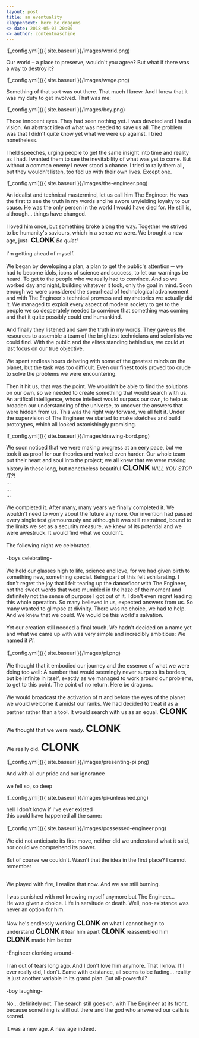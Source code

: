 ```yaml
---
layout: post
title: an eventuality
klappentext: here be dragons
<> date: 2018-05-03 20:00
<> author: contentmaschine
---
```


<!-- ToDo

-->


![_config.yml]({{ site.baseurl }}/images/world.png)

Our world – a place to preserve, wouldn't you agree? But what if there was a way to destroy it?

![_config.yml]({{ site.baseurl }}/images/wege.png)

Something of that sort was out there. That much I knew. And I knew that it was my duty to get involved. That was me:

![_config.yml]({{ site.baseurl }}/images/boy.png)

Those innocent eyes. They had seen nothing yet. I was devoted and I had a vision. An abstract idea of what was needed to save us all. The problem was that I didn't quite know yet what we were up against. I tried nonetheless. 
<br>
<br>
I held speeches, urging people to get the same insight into time and reality as I had. I wanted them to see the inevitability of what was yet to come. But without a common enemy I never stood a chance. I tried to rally them all, but they wouldn't listen, too fed up with their own lives. Except one.

![_config.yml]({{ site.baseurl }}/images/the-engineer.png)

An idealist and technical mastermind, let us call him The Engineer. He was the first to see the truth in my words and he swore unyielding loyalty to our cause. He was the only person in the world I would have died for. He still is, although... things have changed. 
<br>
<br>
I loved him once, but something broke along the way. Together we strived to be humanity's saviours, which in a sense we were. We brought a new age, just- <b style="font-size:1.3em">CLONK</b> <i>Be quiet!</i> 
<br>
<br>
I'm getting ahead of myself.
<br>
<br>
We began by developing a plan, a plan to get the public's attention ─ we had to become idols, icons of science and success, to let our warnings be heard. To get to the people who we really had to convince. And so we worked day and night, building whatever it took, only the goal in mind. Soon enough we were considered the spearhead of technological advancement and with The Engineer's technical prowess and my rhetorics we actually did it. We managed to exploit every aspect of modern society to get to the people we so desperately needed to convince that something was coming and that it quite possibly could end humankind.
<br>
<br>
And finally they listened and saw the truth in my words. They gave us the resources to assemble a team of the brightest technicians and scientists we could find. With the public and the elites standing behind us, we could at last focus on our true objective.
<br>
<br>
We spent endless hours debating with some of the greatest minds on the planet, but the task was too difficult. Even our finest tools proved too crude to solve the problems we were encountering.
<br>
<br>
Then it hit us, that was the point. We wouldn't be able to find the solutions on our own, so we needed to create something that would search with us. An artifical intelligence, whose intellect would surpass our own, to help us broaden our understanding of the universe, to uncover the answers that were hidden from us. This was the right way forward, we all felt it. Under the supervision of The Engineer we started to make sketches and build prototypes, which all looked astonishingly promising. 

![_config.yml]({{ site.baseurl }}/images/drawing-bord.png)

We soon noticed that we were making progress at an eery pace, but we took it as proof for our theories and worked even harder. Our whole team put their heart and soul into the project; we all knew that we were making history in these long, but nonetheless beautiful <b style="font-size:1.5em">CLONK</b> <i>WILL YOU STOP IT?!</i>
<br>
...
<br>
...
<br>
...
<br>
<br>
We completed it. After many, many years we finally completed it. We wouldn't need to worry about the future anymore. Our invention had passed every single test glamourously and although it was still restrained, bound to the limits we set as a security measure, we knew of its potential and we were awestruck. It would find what we couldn't. 
<br>
<br>
The following night we celebrated.
<br>
<br>
-boys celebrating-
<br>
<br>
We held our glasses high to life, science and love, for we had given birth to something new, something special. Being part of this felt exhilarating. I don't regret the joy that I felt tearing up the dancefloor with The Engineer, not the sweet words that were mumbled in the haze of the moment and definitely not the sense of purpose I got out of it. I don't even regret leading this whole operation. So many believed in us, expected answers from us. So many wanted to glimpse at divinity. There was no choice, we had to help. And we knew that we could. We would be this world's salvation. 
<br>
<br>
Yet our creation still needed a final touch. We hadn't decided on a name yet and what we came up with was very simple and incredibly ambitious: We named it <i>Pi</i>.
<br>
<br>
![_config.yml]({{ site.baseurl }}/images/pi.png)
<br>
<br>
We thought that it embodied our journey and the essence of what we were doing too well: A number that would seemingly never surpass its borders, but be infinite in itself, exactly as we managed to work around our problems, to get to this point. The point of no return. Here be dragons. 
<br>
<br>
We would broadcast the activation of π and before the eyes of the planet we would welcome it amidst our ranks. We had decided to treat it as a partner rather than a tool. It would search with us as an equal. 
<b style="font-size:1.5em">CLONK</b>
<br>
<br>
We thought that we were ready. <b style="font-size:1.9em">CLONK</b>
<br>
<br>
We really did. <b style="font-size:2.1em">CLONK</b>

![_config.yml]({{ site.baseurl }}/images/presenting-pi.png)

And with all our pride and our ignorance
<br>
<br>
we fell so, so deep 

![_config.yml]({{ site.baseurl }}/images/pi-unleashed.png)

hell I don't know if I've ever existed
<br>
this could have happened all the same:
<br>
<br>
![_config.yml]({{ site.baseurl }}/images/possessed-engineer.png)
<br>
<br>
We did not anticipate its first move, neither did we understand what it said, nor could we comprehend its power.
<br>
<br>
But of course we couldn't. Wasn't that the idea in the first place? I cannot remember
<br>

<br>
We played with fire, I realize that now. And we are still burning. <br>
<br>
I was punished with not knowing myself anymore but The Engineer... <br>
He was given a choice. Life in servitude or death. Well, non-existance was never an option for him. <br> <br>
Now he's endlessly working 
<b style="font-size:1.3em">CLONK</b> on what I cannot begin to understand 
<b style="font-size:1.3em">CLONK</b> it tear him apart 
<b style="font-size:1.3em">CLONK</b> reassembled him 
<b style="font-size:1.3em">CLONK</b> made him better
<br>
<br>
-Engineer clonking around-
<br>
<br>
I ran out of tears long ago. And I don't love him anymore. That I know. If I ever really did, I don't. Same with existance, all seems to be fading... reality is just another variable in its grand plan. But all-powerful?
<br>
<br>
-boy laughing-
<br>
<br>
No... definitely not. The search still goes on, with The Engineer at its front, because something is still out there and the god who answered our calls is scared.
<br>
<br>
It was a new age. A new age indeed.
